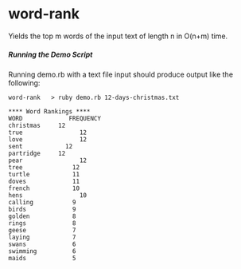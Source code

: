 word-rank
=========

Yields the top m words of the input text of length n in O(n+m) time.

##### Running the Demo Script

Running demo.rb with a text file input should produce output like the following:

```
word-rank   > ruby demo.rb 12-days-christmas.txt 

**** Word Rankings ****
WORD 			 FREQUENCY
christmas     12
true 			    12
love 			    12
sent 	        12
partridge     12
pear 			    12
tree 		      12
turtle 			  11
doves 			  11
french 			  10
hens 			    10
calling 		  9
birds 			  9
golden 			  8
rings 			  8
geese 			  7
laying 			  7
swans 			  6
swimming 		  6
maids 			  5
```
